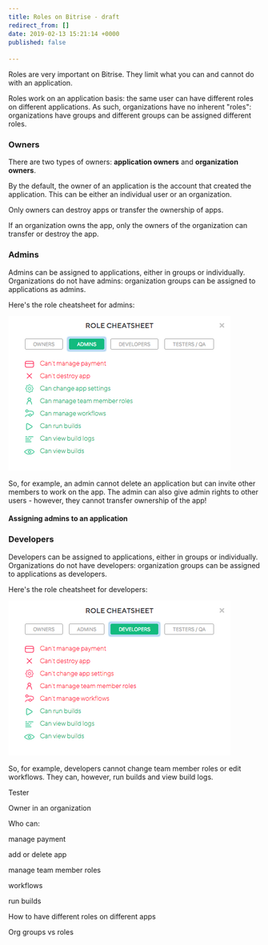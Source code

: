 ```yaml
---
title: Roles on Bitrise - draft
redirect_from: []
date: 2019-02-13 15:21:14 +0000
published: false

---
```

Roles are very important on Bitrise. They limit what you can and cannot do with an application. 

Roles work on an application basis: the same user can have different roles on different applications. As such, organizations have no inherent "roles": organizations have groups and different groups can be assigned different roles. 

### Owners

There are two types of owners: **application owners** and **organization owners**. 

By the default, the owner of an application is the account that created the application. This can be either an individual user or an organization. 

Only owners can destroy apps or transfer the ownership of apps. 

If an organization owns the app, only the owners of the organization can transfer or destroy the app. 

### Admins

Admins can be assigned to applications, either in groups or individually. Organizations do not have admins: organization groups can be assigned to applications as admins. 

Here's the role cheatsheet for admins:

![](/img/admins.png)

So, for example, an admin cannot delete an application but can invite other members to work on the app. The admin can also give admin rights to other users - however, they cannot transfer ownership of the app! 

#### Assigning admins to an application

### Developers 

Developers can be assigned to applications, either in groups or individually. Organizations do not have developers: organization groups can be assigned to applications as developers. 

Here's the role cheatsheet for developers:

![](/img/developers.png) 

So, for example, developers cannot change team member roles or edit workflows. They can, however, run builds and view build logs. 

Tester

Owner in an organization

Who can:

manage payment

add or delete app

manage team member roles

workflows

run builds

How to have different roles on different apps

Org groups vs roles